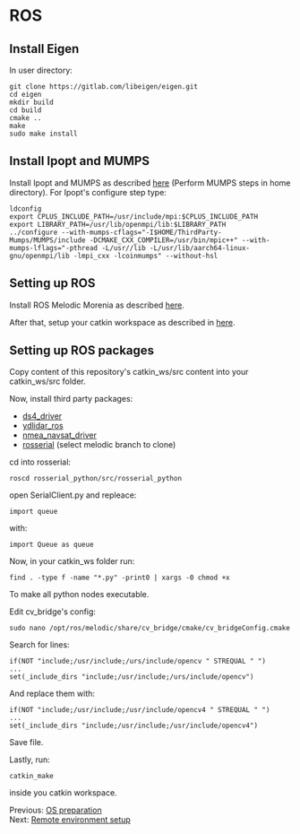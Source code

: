 # ROS
## Install Eigen
In user directory:
```
git clone https://gitlab.com/libeigen/eigen.git
cd eigen
mkdir build
cd build
cmake ..
make
sudo make install 
```
## Install Ipopt and  MUMPS
Install Ipopt and MUMPS as described [here](https://coin-or.github.io/Ipopt/INSTALL.html) (Perform MUMPS steps in home directory).
For Ipopt's configure step type:
```
ldconfig
export CPLUS_INCLUDE_PATH=/usr/include/mpi:$CPLUS_INCLUDE_PATH
export LIBRARY_PATH=/usr/lib/openmpi/lib:$LIBRARY_PATH
../configure --with-mumps-cflags="-I$HOME/ThirdParty-Mumps/MUMPS/include -DCMAKE_CXX_COMPILER=/usr/bin/mpic++" --with-mumps-lflags="-pthread -L/usr//lib -L/usr/lib/aarch64-linux-gnu/openmpi/lib -lmpi_cxx -lcoinmumps" --without-hsl
```

## Setting up ROS 
Install ROS Melodic Morenia as described [here](http://wiki.ros.org/melodic/Installation/Ubuntu).

After that, setup your catkin workspace as described in [here](http://wiki.ros.org/catkin/Tutorials/create_a_workspace).

## Setting up ROS packages
Copy content of this repository's catkin_ws/src content into your catkin_ws/src folder.

Now, install third party packages:
* [ds4_driver](http://wiki.ros.org/ds4_driver)
* [ydlidar_ros](https://github.com/YDLIDAR/ydlidar_ros)
* [nmea_navsat_driver](http://wiki.ros.org/nmea_navsat_driver)
* [rosserial](https://github.com/ros-drivers/rosserial) (select melodic branch to clone)

cd into rosserial:
```
roscd rosserial_python/src/rosserial_python
```
open SerialClient.py and repleace:
```
import queue
```
with:
```
import Queue as queue
```

Now, in your catkin_ws folder run:
```
find . -type f -name "*.py" -print0 | xargs -0 chmod +x
```
To make all python nodes executable.

Edit cv_bridge's config:
```
sudo nano /opt/ros/melodic/share/cv_bridge/cmake/cv_bridgeConfig.cmake
```
Search for lines:
```
if(NOT "include;/usr/include;/urs/include/opencv " STREQUAL " ")
...
set(_include_dirs "include;/usr/include;/urs/include/opencv")
```
And replace them with:
```
if(NOT "include;/usr/include;/usr/include/opencv4 " STREQUAL " ")
...
set(_include_dirs "include;/usr/include;/usr/include/opencv4")
```
Save file.

Lastly, run:
```
catkin_make 
```
inside you catkin workspace.

Previous: [OS preparation](https://github.com/Tai-Min/Statek-UAV/blob/master/instructions/02_os_preparation.md) </br>
Next: [Remote environment setup](https://github.com/Tai-Min/Statek-UAV/blob/master/instructions/04_remote_environment_setup.md)
